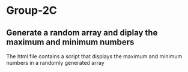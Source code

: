 # Group-2C
## Generate a random array and diplay the maximum and minimum numbers

The html file contains a script that displays the maximum and minimum numbers in a randomly generated array
